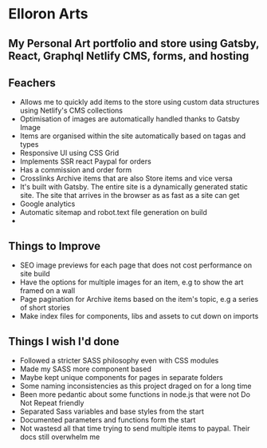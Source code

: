# Elloron Arts

## My Personal Art portfolio and store using Gatsby, React, Graphql Netlify CMS, forms, and hosting

## Feachers

- Allows me to quickly add items to the store using custom data structures using Netlify's CMS collections
- Optimisation of images are automatically handled thanks to Gatsby Image
- Items are organised within the site automatically based on tagas and types
- Responsive UI using CSS Grid
- Implements SSR react Paypal for orders
- Has a commission and order form
- Crosslinks Archive items that are also Store items and vice versa
- It's built with Gatsby. The entire site is a dynamically generated static site. The site that arrives in the browser as as fast as a site can get
- Google analytics
- Automatic sitemap and robot.text file generation on build
- 
## Things to Improve

- SEO image previews for each page that does not cost performance on site build
- Have the options for multiple images for an item, e.g to show the art framed on a wall
- Page pagination for Archive items based on the item's topic, e.g a series of short stories
- Make index files for components, libs and assets to cut down on imports

## Things I wish I'd done

- Followed a stricter SASS philosophy even with CSS modules
- Made my SASS more component based
- Maybe kept unique components for pages in separate folders
- Some naming inconsistencies as this project draged on for a long time
- Been more pedantic about some functions in node.js that were not Do Not Repeat friendly
- Separated Sass variables and base styles from the start
- Documented parameters and functions form the start
- Not wastesd all that time trying to send multiple items to paypal. Their docs still overwhelm me